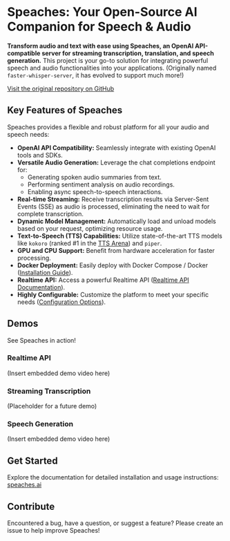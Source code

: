 # Speaches: Your Open-Source AI Companion for Speech & Audio

**Transform audio and text with ease using Speaches, an OpenAI API-compatible server for streaming transcription, translation, and speech generation.**  This project is your go-to solution for integrating powerful speech and audio functionalities into your applications. (Originally named `faster-whisper-server`, it has evolved to support much more!)

[Visit the original repository on GitHub](https://github.com/speaches-ai/speaches)

## Key Features of Speaches

Speaches provides a flexible and robust platform for all your audio and speech needs:

*   **OpenAI API Compatibility:** Seamlessly integrate with existing OpenAI tools and SDKs.
*   **Versatile Audio Generation:** Leverage the chat completions endpoint for:
    *   Generating spoken audio summaries from text.
    *   Performing sentiment analysis on audio recordings.
    *   Enabling async speech-to-speech interactions.
*   **Real-time Streaming:** Receive transcription results via Server-Sent Events (SSE) as audio is processed, eliminating the need to wait for complete transcription.
*   **Dynamic Model Management:** Automatically load and unload models based on your request, optimizing resource usage.
*   **Text-to-Speech (TTS) Capabilities:** Utilize state-of-the-art TTS models like `kokoro` (ranked #1 in the [TTS Arena](https://huggingface.co/spaces/Pendrokar/TTS-Spaces-Arena)) and `piper`.
*   **GPU and CPU Support:** Benefit from hardware acceleration for faster processing.
*   **Docker Deployment:** Easily deploy with Docker Compose / Docker ([Installation Guide](https://speaches.ai/installation/)).
*   **Realtime API:** Access a powerful Realtime API ([Realtime API Documentation](https://speaches.ai/usage/realtime-api)).
*   **Highly Configurable:** Customize the platform to meet your specific needs ([Configuration Options](https://speaches.ai/configuration/)).

## Demos

See Speaches in action!

### Realtime API

(Insert embedded demo video here)

### Streaming Transcription

(Placeholder for a future demo)

### Speech Generation

(Insert embedded demo video here)

## Get Started

Explore the documentation for detailed installation and usage instructions: [speaches.ai](https://speaches.ai/)

## Contribute

Encountered a bug, have a question, or suggest a feature?  Please create an issue to help improve Speaches!